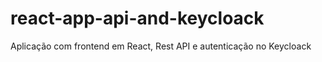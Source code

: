 # react-app-api-and-keycloack
Aplicação com frontend em React, Rest API e autenticação no Keycloack

